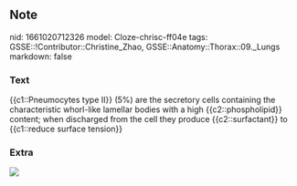 ## Note
nid: 1661020712326
model: Cloze-chrisc-ff04e
tags: GSSE::!Contributor::Christine_Zhao, GSSE::Anatomy::Thorax::09._Lungs
markdown: false

### Text
{{c1::Pneumocytes type II}} (5%) are the secretory cells containing the characteristic whorl-like lamellar bodies with a high {{c2::phospholipid}} content; when discharged from the cell they produce {{c2::surfactant}} to {{c1::reduce surface tension}}

### Extra
<img src="pneumocyte2_med.jpeg">
